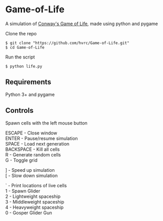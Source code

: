 # Game-of-Life

A simulation of [Conway's Game of Life](https://en.wikipedia.org/wiki/Conway%27s_Game_of_Life), made using python and pygame

Clone the repo
```
$ git clone "https://github.com/hvrc/Game-of-Life.git"
$ cd Game-of-Life
```

Run the script
```
$ python life.py
```

## Requirements
Python 3+ and pygame

## Controls
Spawn cells with the left mouse button

ESCAPE - Close window  
ENTER - Pause/resume simulation  
SPACE - Load next generation  
BACKSPACE - Kill all cells  
R - Generate random cells  
G - Toggle grid  

] - Speed up simulation  
[ - Slow down simulation  

` - Print locations of live cells  
1 - Spawn Glider  
2 - Lightweight spaceship  
3 - Middleweight spaceship  
4 - Heavyweight spaceship  
0 - Gosper Glider Gun  
